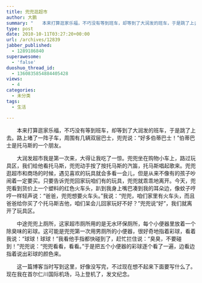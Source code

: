 ```yaml
---
title: 兜兜逛超市
author: 大鹏
summary: "　　本来打算逛家乐福，不巧没有等到班车，却等到了大润发的班车，于是跳了上去。路上堵了一阵子车，周围有几辆双层巴士，兜兜说：“好多伯蒂巴士！”伯蒂巴士是托马斯的一个朋友。"
type: post
date: 2010-10-11T03:27:20+00:00
url: /archives/12839
jabber_published:
  - 1289186840
superawesome:
  - 'false'
duoshuo_thread_id:
  - 1360835854884405428
views:
  - 4
categories:
  - 未分类
tags:
  - 生活

---
```

　　本来打算逛家乐福，不巧没有等到班车，却等到了大润发的班车，于是跳了上去。路上堵了一阵子车，周围有几辆双层巴士，兜兜说：“好多伯蒂巴士！”伯蒂巴士是托马斯的一个朋友。
  
　　大润发超市我是第一次来，大得让我吃了一惊。兜兜坐在购物小车上，路过玩具区，我们给他看托马斯，兜兜动手按了按托马斯的汽笛，托马斯唱起歌来。兜兜逛超市和商场的时候，遇见喜欢的玩具就会多看一会儿，但是从来不像有的孩子吵闹着一定要买。只要告诉兜兜回家玩咱们有的玩具，兜兜就乖乖地离开。今天，兜兜看到货价上一个塑料的红色火车头，趴到我身上嘴巴凑到我的耳朵边，像蚊子哼哼一样轻声说：“爸爸，兜兜想要火车头。”我说：“兜兜，咱们家里有火车头，而且爸爸给你买了个托马斯吉他，咱们呆会儿回家玩好不好？”兜兜说“好”，我们就离开了玩具区。
  
　　中途兜兜上厕所，这家超市厕所用的是无水环保厕所，每个小便器里放着一个除臭味的彩球。这可能是兜兜第一次用男厕所的小便器，很好奇地指着彩球，看着我说：“球球！球球！”我看他手指都快碰到了，赶忙拦住说：“臭臭，不要碰到！”兜兜说：“兜兜看看，看看。”于是把五个小便器的彩球逐个看了一遍，边看边指着说出彩球的颜色来。
  
　　这一篇博客当时写到这里，好像没写完，不过现在想不起来下面要写什么了。现在我在首尔仁川国际机场，马上登机了，发文纪念。
